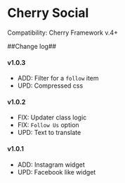 # Cherry Social
Сompatibility: Cherry Framework v.4+

##Change log##

#### v1.0.3 ####

* ADD: Filter for a `follow` item
* UPD: Compressed css

#### v1.0.2 ####

* FIX: Updater class logic
* FIX: `Follow Us` option
* UPD: Text to translate

#### v1.0.1 ####
* ADD: Instagram widget
* UPD: Facebook like widget